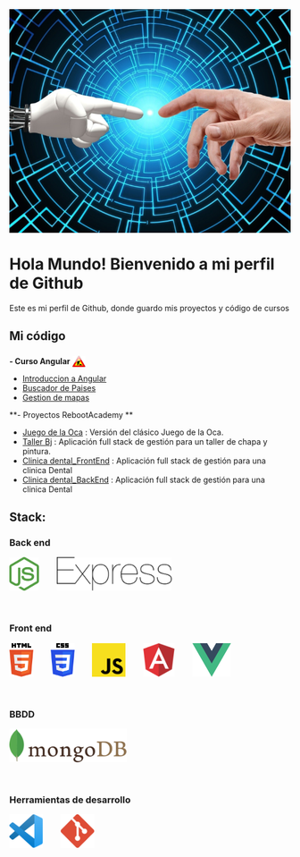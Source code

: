 <div style="width: 100%; display: flex; justify-content: space-around; margin-bottom: 20px">
  <img title="data" style="object-fit: cover; width: 100%; height: 400px" src="./images/developer.jpg"> 
</div>

# Hola Mundo! Bienvenido a mi perfil de Github

Este es mi perfil de Github, donde guardo mis proyectos y código de cursos

## Mi código

**- Curso Angular** <img title="In progress" height="20" style="position: relative; bottom: -5px" src="./images/inprogress.png">

- [Introduccion a Angular](https://github.com/anate82/angular-cursos)
- [Buscador de Paises](https://github.com/anate82/BuscadorPaises)
- [Gestion de mapas](https://github.com/anate82/mapasAngular)

**- Proyectos RebootAcademy **

- [Juego de la Oca](https://https://github.com/anate82/TheRebootGame) : Versión del clásico Juego de la Oca.
- [Taller Bj](https://https://github.com/anate82/TallerBj) : Aplicación full stack de gestión para un taller de chapa y pintura.
- [Clinica dental_FrontEnd](https://https://github.com/anate82/clinica_dental_frontend) : Aplicación full stack de gestión para una clinica Dental
- [Clinica dental_BackEnd](https://https://https://github.com/anate82/clinica_dental_backend) : Aplicación full stack de gestión para una clinica Dental

## **Stack:**

### Back end

<img title="Node" height="60" src="./images/nodejs-icon.svg"> &nbsp;&nbsp;&nbsp;&nbsp;&nbsp;&nbsp;
<img title="Express" height="60" src="./images/express.svg"> &nbsp;&nbsp;&nbsp;&nbsp;&nbsp;&nbsp;

<br>

### Front end

<img title="HTML 5" height="60" src="./images/html-5.svg"> &nbsp;&nbsp;&nbsp;&nbsp;&nbsp;&nbsp;
<img title="CSS 3" height="60" src="./images/css-3.svg"> &nbsp;&nbsp;&nbsp;&nbsp;&nbsp;&nbsp;
<img title="JavaScript" height="60" src="./images/javascript.svg"> &nbsp;&nbsp;&nbsp;&nbsp;&nbsp;&nbsp;
<img title="Angular" height="60" src="./images/angular-icon.svg"> &nbsp;&nbsp;&nbsp;&nbsp;&nbsp;&nbsp;
<img title="Vue" height="60" src="./images/vue.svg"> &nbsp;&nbsp;&nbsp;&nbsp;&nbsp;&nbsp;

<br>

### BBDD

<img title="MongoDB" height="60" src="./images/mongodb.svg"> &nbsp;&nbsp;&nbsp;&nbsp;&nbsp;&nbsp;

<br>

### Herramientas de desarrollo

<img title="Visual Studio Code" height="60" src="./images/vsc.svg"> &nbsp;&nbsp;&nbsp;&nbsp;&nbsp;&nbsp;
<img title="Git" height="60" src="./images/git-icon.svg"> &nbsp;&nbsp;&nbsp;&nbsp;&nbsp;&nbsp;

<!-- ## Mis estadísticas de Github:
[![Ana's github stats](https://github-readme-stats.vercel.app/api?username=anate82)](https://github.com/anate82/github-readme-stats)

## **Lenguajes más utilizados:**
[![Top Langs](https://github-readme-stats.vercel.app/api/top-langs/?username=anate82&layout=compact)](https://github.com/anate82/github-readme-stats)
 -->
